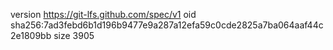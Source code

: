 version https://git-lfs.github.com/spec/v1
oid sha256:7ad3febd6b1d196b9477e9a287a12efa59c0cde2825a7ba064aaf44c2e1809bb
size 3905

